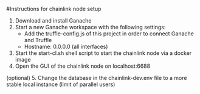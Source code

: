 #Instructions for chainlink node setup

1. Download and install Ganache
2. Start a new Ganache workspace with the following settings:
    - Add the truffle-config.js of this project in order to connect Ganache and Truffle
    - Hostname: 0.0.0.0 (all interfaces)
3. Start the start-cl.sh shell script to start the chainlink node via a docker image
4. Open the GUI of the chainlink node on localhost:6688

(optional) 5. Change the database in the chainlink-dev.env file to a more stable local instance (limit of parallel users)


